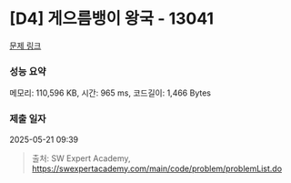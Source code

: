 # [D4] 게으름뱅이 왕국 - 13041 

[문제 링크](https://swexpertacademy.com/main/code/problem/problemDetail.do?contestProbId=AXxNrV-6PZUDFASZ) 

### 성능 요약

메모리: 110,596 KB, 시간: 965 ms, 코드길이: 1,466 Bytes

### 제출 일자

2025-05-21 09:39



> 출처: SW Expert Academy, https://swexpertacademy.com/main/code/problem/problemList.do